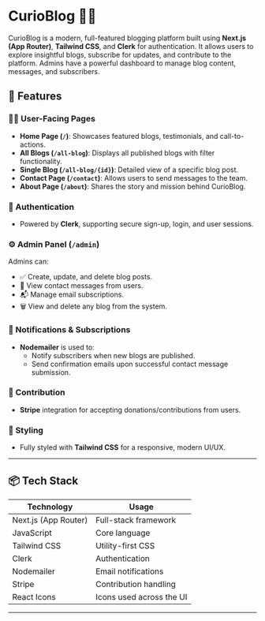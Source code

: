 # CurioBlog 🧠✨

CurioBlog is a modern, full-featured blogging platform built using **Next.js (App Router)**, **Tailwind CSS**, and **Clerk** for authentication. It allows users to explore insightful blogs, subscribe for updates, and contribute to the platform. Admins have a powerful dashboard to manage blog content, messages, and subscribers.

## 🚀 Features

### 🧑‍💻 User-Facing Pages

- **Home Page (`/`)**: Showcases featured blogs, testimonials, and call-to-actions.
- **All Blogs (`/all-blog`)**: Displays all published blogs with filter functionality.
- **Single Blog (`/all-blog/{id}`)**: Detailed view of a specific blog post.
- **Contact Page (`/contact`)**: Allows users to send messages to the team.
- **About Page (`/about`)**: Shares the story and mission behind CurioBlog.

### 🔐 Authentication

- Powered by **Clerk**, supporting secure sign-up, login, and user sessions.

### ⚙️ Admin Panel (`/admin`)

Admins can:
- ✅ Create, update, and delete blog posts.
- 📩 View contact messages from users.
- 📬 Manage email subscriptions.
- 🗑️ View and delete any blog from the system.

### 📩 Notifications & Subscriptions

- **Nodemailer** is used to:
  - Notify subscribers when new blogs are published.
  - Send confirmation emails upon successful contact message submission.

### 💸 Contribution

- **Stripe** integration for accepting donations/contributions from users.

### 🎨 Styling

- Fully styled with **Tailwind CSS** for a responsive, modern UI/UX.

---

## 📦 Tech Stack

| Technology | Usage |
|------------|--------|
| Next.js (App Router) | Full-stack framework |
| JavaScript | Core language |
| Tailwind CSS | Utility-first CSS |
| Clerk | Authentication |
| Nodemailer | Email notifications |
| Stripe | Contribution handling |
| React Icons | Icons used across the UI |

---



